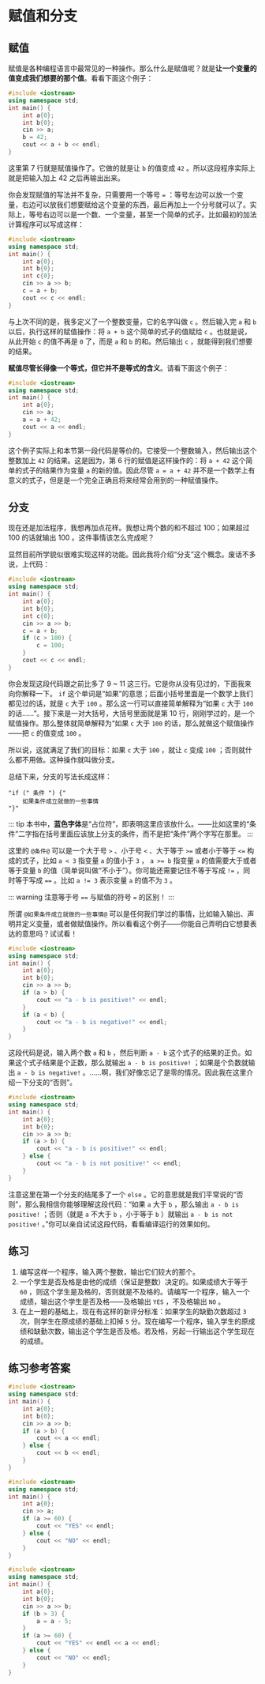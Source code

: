 # 赋值和分支

## 赋值

赋值是各种编程语言中最常见的一种操作。那么什么是赋值呢？就是**让一个变量的值变成我们想要的那个值**。看看下面这个例子：
```cpp codemo(input=15)
#include <iostream>
using namespace std;
int main() {
    int a{0};
    int b{0};
    cin >> a;
    b = 42;
    cout << a + b << endl;
}
```
这里第 7 行就是赋值操作了。它做的就是让 `b` 的值变成 `42` 。所以这段程序实际上就是把输入加上 42 之后再输出出来。

你会发现赋值的写法并不复杂，只需要用一个等号 `=` ：等号左边可以放一个变量，右边可以放我们想要赋给这个变量的东西，最后再加上一个分号就可以了。实际上，等号右边可以是一个数、一个变量，甚至一个简单的式子。比如最初的加法计算程序可以写成这样：
```cpp codemo(input=15 12)
#include <iostream>
using namespace std;
int main() {
    int a{0};
    int b{0};
    int c{0};
    cin >> a >> b;
    c = a + b;
    cout << c << endl;
}
```
与上次不同的是，我多定义了一个整数变量，它的名字叫做 `c` 。然后输入完 `a` 和 `b` 以后，执行这样的赋值操作：将 `a + b` 这个简单的式子的值赋给 `c` 。也就是说，从此开始 `c` 的值不再是 `0` 了，而是 `a` 和 `b`  的和。然后输出 `c` ，就能得到我们想要的结果。

**赋值尽管长得像一个等式，但它并不是等式的含义**。请看下面这个例子：
```cpp codemo(show, input=15)
#include <iostream>
using namespace std;
int main() {
    int a{0};
    cin >> a;
    a = a + 42;
    cout << a << endl;
}
```

这个例子实际上和本节第一段代码是等价的。它接受一个整数输入，然后输出这个整数加上 `42` 的结果。这是因为，第 6 行的赋值是这样操作的：将 `a + 42` 这个简单的式子的结果作为变量 `a` 的新的值。因此尽管 `a = a + 42` 并不是一个数学上有意义的式子，但是是一个完全正确且将来经常会用到的一种赋值操作。

## 分支

现在还是加法程序，我想再加点花样。我想让两个数的和不超过 100；如果超过 100 的话就输出 100 。这件事情该怎么完成呢？

显然目前所学貌似很难实现这样的功能。因此我将介绍“分支”这个概念。废话不多说，上代码：
```cpp codemo(input=60 70)
#include <iostream>
using namespace std;
int main() {
    int a{0};
    int b{0};
    int c{0};
    cin >> a >> b;
    c = a + b;
    if (c > 100) {
        c = 100;
    }
    cout << c << endl;
}
```
你会发现这段代码跟之前比多了 9 ~ 11 这三行。它是你从没有见过的，下面我来向你解释一下。 `if` 这个单词是“如果”的意思；后面小括号里面是一个数学上我们都见过的话，就是 `c` 大于 `100` 。那么这一行可以直接简单解释为“如果 `c` 大于 `100` 的话……”。接下来是一对大括号，大括号里面就是第 10 行，刚刚学过的，是一个赋值操作。那么整体就简单解释为“如果 `c` 大于 `100` 的话，那么就做这个赋值操作——把 `c` 的值变成 `100` 。

所以说，这就满足了我们的目标：如果 `c` 大于 `100` ，就让 `c` 变成 `100` ；否则就什么都不用做。这种操作就叫做分支。

总结下来，分支的写法长成这样：

```sdsc
"if (" 条件 ") {"
    如果条件成立就做的一些事情
"}"
```

::: tip
本书中，**蓝色字体**是“占位符”，即表明这里应该放什么。——比如这里的“条件”二字指在括号里面应该放上分支的条件，而不是把“条件”两个字写在那里。
:::

这里的 `@条件@` 可以是一个大于号 `>` 、小于号 `<` 、大于等于 `>=` 或者小于等于 `<=` 构成的式子，比如 `a < 3` 指变量 `a` 的值小于 `3` ， `a >= b` 指变量 `a` 的值需要大于或者等于变量 `b` 的值（简单说叫做“不小于”）。你可能还需要记住不等于写成 `!=` ，同时等于写成 `==` 。比如 `a != 3`  表示变量 `a` 的值不为 `3` 。

::: warning
注意等于号 `==` 与赋值的符号 `=` 的区别！
:::

所谓 `@如果条件成立就做的一些事情@` 可以是任何我们学过的事情，比如输入输出、声明并定义变量，或者做赋值操作。所以看看这个例子——你能自己弄明白它想要表达的意思吗？试试看！
```cpp codemo(input=30 50)
#include <iostream>
using namespace std;
int main() {
    int a{0};
    int b{0};
    cin >> a >> b;
    if (a > b) {
        cout << "a - b is positive!" << endl;
    }
    if (a < b) {
        cout << "a - b is negative!" << endl;
    }
}
```


这段代码是说，输入两个数 `a` 和 `b` ，然后判断 `a - b` 这个式子的结果的正负。如果这个式子结果是个正数，那么就输出 `a - b is positive!` ；如果是个负数就输出 `a - b is negative!` 。……啊，我们好像忘记了是零的情况。因此我在这里介绍一下分支的“否则”。
```cpp codemo(input)
#include <iostream>
using namespace std;
int main() {
    int a{0};
    int b{0};
    cin >> a >> b;
    if (a > b) {
        cout << "a - b is positive!" << endl;
    } else {
        cout << "a - b is not positive!" << endl;
    }
}
```
注意这里在第一个分支的结尾多了一个 `else` 。它的意思就是我们平常说的“否则”，那么我相信你能够理解这段代码：“如果 `a` 大于 `b` ，那么输出 `a - b is positive!` ；否则（就是 `a` 不大于 `b` ，小于等于 `b` ）就输出 `a - b is not positive!` 。”你可以亲自试试这段代码，看看编译运行的效果如何。

## 练习

1. 编写这样一个程序，输入两个整数，输出它们较大的那个。
1. 一个学生是否及格是由他的成绩（保证是整数）决定的。如果成绩大于等于 `60` ，则这个学生是及格的，否则就是不及格的。请编写一个程序，输入一个成绩，输出这个学生是否及格——及格输出 `YES` ，不及格输出 `NO` 。
1. 在上一题的基础上，现在有这样的新评分标准：如果学生的缺勤次数超过 `3` 次，则学生在原成绩的基础上扣掉 `5` 分。现在编写一个程序，输入学生的原成绩和缺勤次数，输出这个学生是否及格。若及格，另起一行输出这个学生现在的成绩。

## 练习参考答案
```cpp codemo(show, input=42 56)
#include <iostream>
using namespace std;
int main() {
    int a{0};
    int b{0};
    cin >> a >> b;
    if (a > b) {
        cout << a << endl;
    } else {
        cout << b << endl;
    }
}
```
```cpp codemo(show, input=64)
#include <iostream>
using namespace std;
int main() {
    int a{0};
    cin >> a;
    if (a >= 60) {
        cout << "YES" << endl;
    } else {
        cout << "NO" << endl;
    }
}
```
```cpp codemo(show, input=64 4)
#include <iostream>
using namespace std;
int main() {
    int a{0};
    int b{0};
    cin >> a >> b;
    if (b > 3) {
        a = a - 5;
    }
    if (a >= 60) {
        cout << "YES" << endl << a << endl;
    } else {
        cout << "NO" << endl;
    }
}
```
